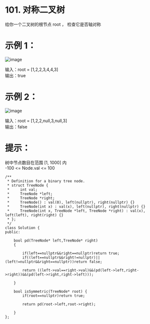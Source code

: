 # 101. 对称二叉树  

给你一个二叉树的根节点 root ， 检查它是否轴对称  
 

# 示例 1：  
![image](https://github.com/user-attachments/assets/f914302a-49e5-4dc4-8c22-e5adbfecf3f0)  


输入：root = [1,2,2,3,4,4,3]  
输出：true  
# 示例 2：  
![image](https://github.com/user-attachments/assets/c7f39da2-ce77-499a-b9a0-5c39a2df7ad2)  


输入：root = [1,2,2,null,3,null,3]  
输出：false  
 

# 提示：  

树中节点数目在范围 [1, 1000] 内  
-100 <= Node.val <= 100  

```
/**
 * Definition for a binary tree node.
 * struct TreeNode {
 *     int val;
 *     TreeNode *left;
 *     TreeNode *right;
 *     TreeNode() : val(0), left(nullptr), right(nullptr) {}
 *     TreeNode(int x) : val(x), left(nullptr), right(nullptr) {}
 *     TreeNode(int x, TreeNode *left, TreeNode *right) : val(x), left(left), right(right) {}
 * };
 */
class Solution {
public:

    bool pd(TreeNode* left,TreeNode* right)
    {
        
        if(left==nullptr&&right==nullptr)return true;
        if((left==nullptr&&right!=nullptr)||(left!=nullptr&&right==nullptr))return false;

        return ((left->val==right->val)&&(pd(left->left,right->right))&&(pd(left->right,right->left)));

    }

    bool isSymmetric(TreeNode* root) {
        if(root==nullptr)return true;
        
        return pd(root->left,root->right);

    }
};

```
